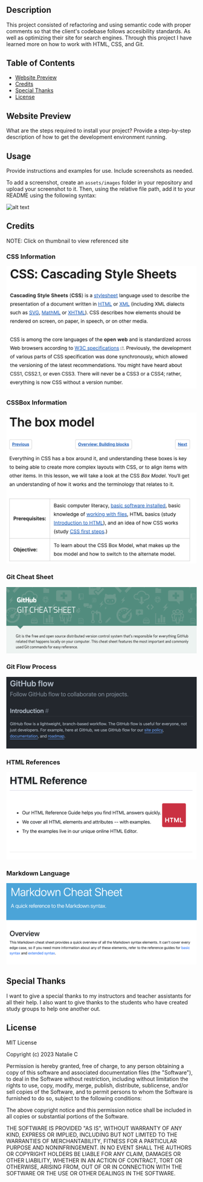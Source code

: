 # <Module1-Challenge>

## Description

This project consisted of refactoring and using semantic code with proper comments so that the client's codebase follows accesibility standards. As well as optimizing their site for search engines. Through this project I have learned more on how to work with HTML, CSS, and Git. 

## Table of Contents
- [Website Preview](#website-preview)
- [Credits](#credits)
- [Special Thanks](#special-thanks)
- [License](#license)

## Website Preview

What are the steps required to install your project? Provide a step-by-step description of how to get the development environment running.

## Usage

Provide instructions and examples for use. Include screenshots as needed.

To add a screenshot, create an `assets/images` folder in your repository and upload your screenshot to it. Then, using the relative file path, add it to your README using the following syntax:

![alt text](assets/images/screenshot.png)

## Credits
NOTE: Click on thumbnail to view referenced site
### CSS Information
![alt text](assets/images/Cascading-Style-Sheets.png)
### CSSBox Information
![alt text](assets/images/CSS-Box-Model.png)
### Git Cheat Sheet
![alt text](assets/images/Github-CheatSheet.png)
### Git Flow Process
![alt text](assets/images/Github-GitFlow.png)
### HTML References
![alt text](assets/images/HTML-Reference.png)
### Markdown Language
![alt text](assets/images/Markdown-Cheat-Sheet.png)
## Special Thanks

I want to give a special thanks to my instructors and teacher assistants for all their help. I also want to give thanks to the students who have created study groups to help one another out. 

## License

MIT License

Copyright (c) 2023 Natalie C

Permission is hereby granted, free of charge, to any person obtaining a copy
of this software and associated documentation files (the "Software"), to deal
in the Software without restriction, including without limitation the rights
to use, copy, modify, merge, publish, distribute, sublicense, and/or sell
copies of the Software, and to permit persons to whom the Software is
furnished to do so, subject to the following conditions:

The above copyright notice and this permission notice shall be included in all
copies or substantial portions of the Software.

THE SOFTWARE IS PROVIDED "AS IS", WITHOUT WARRANTY OF ANY KIND, EXPRESS OR
IMPLIED, INCLUDING BUT NOT LIMITED TO THE WARRANTIES OF MERCHANTABILITY,
FITNESS FOR A PARTICULAR PURPOSE AND NONINFRINGEMENT. IN NO EVENT SHALL THE
AUTHORS OR COPYRIGHT HOLDERS BE LIABLE FOR ANY CLAIM, DAMAGES OR OTHER
LIABILITY, WHETHER IN AN ACTION OF CONTRACT, TORT OR OTHERWISE, ARISING FROM,
OUT OF OR IN CONNECTION WITH THE SOFTWARE OR THE USE OR OTHER DEALINGS IN THE
SOFTWARE.




